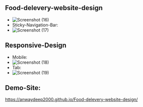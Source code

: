 ## Food-delevery-website-design
- ![Screenshot (16)](https://user-images.githubusercontent.com/81034448/122536951-b3eced80-d042-11eb-99ba-0044712c68e8.png)
- Sticky-Navigation-Bar:
- ![Screenshot (17)](https://user-images.githubusercontent.com/81034448/122536984-be0eec00-d042-11eb-8a0d-bd170e737e68.png)

## Responsive-Design
- Mobile:
- ![Screenshot (18)](https://user-images.githubusercontent.com/81034448/122537032-c8c98100-d042-11eb-8028-e71d6949b360.png)
- Tab:
- ![Screenshot (19)](https://user-images.githubusercontent.com/81034448/122537078-d2eb7f80-d042-11eb-9528-3e0a3c9250ed.png)

## Demo-Site:
https://anwaydeep2000.github.io/Food-delevery-website-design/
